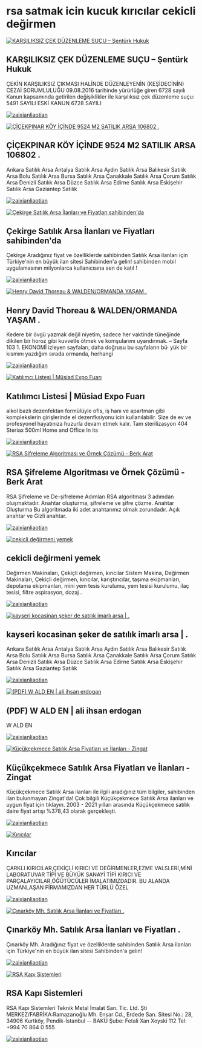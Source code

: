 # rsa satmak icin kucuk kırıcılar cekicli değirmen
<a href="https://mnn.zoosnet.net/LR/Chatpre.aspx?id=MNN94995150&p=https://topgrinding.com/" target="_blank">![KARŞILIKSIZ ÇEK DÜZENLEME SUÇU – Şentürk Hukuk](https://github.com/technlg/images/blob/main/47.jpg)</a>
## KARŞILIKSIZ ÇEK DÜZENLEME SUÇU – Şentürk Hukuk
ÇEKİN KARŞILIKSIZ ÇIKMASI HALİNDE DÜZENLEYENİN (KEŞİDECİNİN) CEZAİ SORUMLULUĞU 09.08.2016 tarihinde yürürlüğe giren 6728 sayılı Kanun kapsamında getirilen değişiklikler ile karşılıksız çek düzenleme suçu: 5491 SAYILI ESKİ KANUN 6728 SAYILI
<a href="https://mnn.zoosnet.net/LR/Chatpre.aspx?id=MNN94995150&p=https://topgrinding.com/" target="_blank"><img src="https://github.com/technlg/images/raw/main/chat11.jpg" alt="zaixianliaotian"/></a><a href="//whatsapp.shibangsoft.com/WhatsApp.php" ><img src="https://github.com/technlg/images/raw/main/chat11.png" alt=""></a>
<a href="https://mnn.zoosnet.net/LR/Chatpre.aspx?id=MNN94995150&p=https://topgrinding.com/" target="_blank">![ÇİÇEKPINAR KÖY İÇİNDE 9524 M2 SATILIK ARSA 106802 .](https://github.com/technlg/images/blob/main/44.jpg)</a>
## ÇİÇEKPINAR KÖY İÇİNDE 9524 M2 SATILIK ARSA 106802 .
Ankara Satılık Arsa Antalya Satılık Arsa Aydın Satılık Arsa Balıkesir Satılık Arsa Bolu Satılık Arsa Bursa Satılık Arsa Çanakkale Satılık Arsa Çorum Satılık Arsa Denizli Satılık Arsa Düzce Satılık Arsa Edirne Satılık Arsa Eskişehir Satılık Arsa Gaziantep Satılık
<a href="https://mnn.zoosnet.net/LR/Chatpre.aspx?id=MNN94995150&p=https://topgrinding.com/" target="_blank"><img src="https://github.com/technlg/images/raw/main/chat11.jpg" alt="zaixianliaotian"/></a><a href="//whatsapp.shibangsoft.com/WhatsApp.php" ><img src="https://github.com/technlg/images/raw/main/chat11.png" alt=""></a>
<a href="https://mnn.zoosnet.net/LR/Chatpre.aspx?id=MNN94995150&p=https://topgrinding.com/" target="_blank">![Çekirge Satılık Arsa İlanları ve Fiyatları sahibinden'da](https://github.com/technlg/images/blob/main/43.jpg)</a>
## Çekirge Satılık Arsa İlanları ve Fiyatları sahibinden'da
Çekirge Aradığınız fiyat ve özelliklerde sahibinden Satılık Arsa ilanları için Türkiye'nin en büyük ilan sitesi Sahibinden'a gelin! sahibinden mobil uygulamasının milyonlarca kullanıcısına sen de katıl !
<a href="https://mnn.zoosnet.net/LR/Chatpre.aspx?id=MNN94995150&p=https://topgrinding.com/" target="_blank"><img src="https://github.com/technlg/images/raw/main/chat11.jpg" alt="zaixianliaotian"/></a><a href="//whatsapp.shibangsoft.com/WhatsApp.php" ><img src="https://github.com/technlg/images/raw/main/chat11.png" alt=""></a>
<a href="https://mnn.zoosnet.net/LR/Chatpre.aspx?id=MNN94995150&p=https://topgrinding.com/" target="_blank">![Henry David Thoreau & WALDEN/ORMANDA YAŞAM .](https://github.com/technlg/images/blob/main/52.jpg)</a>
## Henry David Thoreau & WALDEN/ORMANDA YAŞAM .
Kedere bir övgü yazmak değil niyetim, sadece her vaktinde tüneğinde dikilen bir horoz gibi kuvvetle ötmek ve komşularımı uyandırmak. – Sayfa 103 1. EKONOMİ izleyen sayfaları, daha doğrusu bu sayfaların bü· yük bir kısmını yazdığım sırada ormanda, herhangi 
<a href="https://mnn.zoosnet.net/LR/Chatpre.aspx?id=MNN94995150&p=https://topgrinding.com/" target="_blank"><img src="https://github.com/technlg/images/raw/main/chat11.jpg" alt="zaixianliaotian"/></a><a href="//whatsapp.shibangsoft.com/WhatsApp.php" ><img src="https://github.com/technlg/images/raw/main/chat11.png" alt=""></a>
<a href="https://mnn.zoosnet.net/LR/Chatpre.aspx?id=MNN94995150&p=https://topgrinding.com/" target="_blank">![Katılımcı Listesi | Müsiad Expo Fuarı](https://github.com/technlg/images/blob/main/17.jpg)</a>
## Katılımcı Listesi | Müsiad Expo Fuarı
alkol bazlı dezenfektan formülüyle ofis, iş hanı ve apartman gibi komplekslerin girişlerinde el dezenfksiyonu icin kullanılabilir. Size de ev ve profesyonel hayatınıza huzurla devam etmek kalır. Tam sterilizasyon 404 Steriax 500ml Home and Office In its 
<a href="https://mnn.zoosnet.net/LR/Chatpre.aspx?id=MNN94995150&p=https://topgrinding.com/" target="_blank"><img src="https://github.com/technlg/images/raw/main/chat11.jpg" alt="zaixianliaotian"/></a><a href="//whatsapp.shibangsoft.com/WhatsApp.php" ><img src="https://github.com/technlg/images/raw/main/chat11.png" alt=""></a>
<a href="https://mnn.zoosnet.net/LR/Chatpre.aspx?id=MNN94995150&p=https://topgrinding.com/" target="_blank">![RSA Şifreleme Algoritması ve Örnek Çözümü - Berk Arat](https://github.com/technlg/images/blob/main/4.jpg)</a>
## RSA Şifreleme Algoritması ve Örnek Çözümü - Berk Arat
RSA Şifreleme ve De-şifreleme Adımları RSA algoritması 3 adımdan oluşmaktadır. Anahtar oluşturma, şifreleme ve şifre çözme. Anahtar Oluşturma Bu algoritmada iki adet anahtarımız olmak zorundadır. Açık anahtar ve Gizli anahtar.
<a href="https://mnn.zoosnet.net/LR/Chatpre.aspx?id=MNN94995150&p=https://topgrinding.com/" target="_blank"><img src="https://github.com/technlg/images/raw/main/chat11.jpg" alt="zaixianliaotian"/></a><a href="//whatsapp.shibangsoft.com/WhatsApp.php" ><img src="https://github.com/technlg/images/raw/main/chat11.png" alt=""></a>
<a href="https://mnn.zoosnet.net/LR/Chatpre.aspx?id=MNN94995150&p=https://topgrinding.com/" target="_blank">![cekicli değirmeni yemek](https://github.com/technlg/images/blob/main/34.jpg)</a>
## cekicli değirmeni yemek
Değirmen Makinaları, Çekiçli değirmen, kırıcılar Sistem Makina, Değirmen Makinaları, Çekiçli değirmen, kırıcılar, karıştırıcılar, taşıma ekipmanları, depolama ekipmanları, mini yem tesis kurulumu, yem tesisi kurulumu, ilaç tesisi, filtre aspirasyon, dozaj .
<a href="https://mnn.zoosnet.net/LR/Chatpre.aspx?id=MNN94995150&p=https://topgrinding.com/" target="_blank"><img src="https://github.com/technlg/images/raw/main/chat11.jpg" alt="zaixianliaotian"/></a><a href="//whatsapp.shibangsoft.com/WhatsApp.php" ><img src="https://github.com/technlg/images/raw/main/chat11.png" alt=""></a>
<a href="https://mnn.zoosnet.net/LR/Chatpre.aspx?id=MNN94995150&p=https://topgrinding.com/" target="_blank">![kayseri kocasinan şeker de satılık imarlı arsa | .](https://github.com/technlg/images/blob/main/65.jpg)</a>
## kayseri kocasinan şeker de satılık imarlı arsa | .
Ankara Satılık Arsa Antalya Satılık Arsa Aydın Satılık Arsa Balıkesir Satılık Arsa Bolu Satılık Arsa Bursa Satılık Arsa Çanakkale Satılık Arsa Çorum Satılık Arsa Denizli Satılık Arsa Düzce Satılık Arsa Edirne Satılık Arsa Eskişehir Satılık Arsa Gaziantep Satılık
<a href="https://mnn.zoosnet.net/LR/Chatpre.aspx?id=MNN94995150&p=https://topgrinding.com/" target="_blank"><img src="https://github.com/technlg/images/raw/main/chat11.jpg" alt="zaixianliaotian"/></a><a href="//whatsapp.shibangsoft.com/WhatsApp.php" ><img src="https://github.com/technlg/images/raw/main/chat11.png" alt=""></a>
<a href="https://mnn.zoosnet.net/LR/Chatpre.aspx?id=MNN94995150&p=https://topgrinding.com/" target="_blank">![(PDF) W ALD EN | ali ihsan erdogan](https://github.com/technlg/images/blob/main/64.jpg)</a>
## (PDF) W ALD EN | ali ihsan erdogan
W ALD EN
<a href="https://mnn.zoosnet.net/LR/Chatpre.aspx?id=MNN94995150&p=https://topgrinding.com/" target="_blank"><img src="https://github.com/technlg/images/raw/main/chat11.jpg" alt="zaixianliaotian"/></a><a href="//whatsapp.shibangsoft.com/WhatsApp.php" ><img src="https://github.com/technlg/images/raw/main/chat11.png" alt=""></a>
<a href="https://mnn.zoosnet.net/LR/Chatpre.aspx?id=MNN94995150&p=https://topgrinding.com/" target="_blank">![Küçükçekmece Satılık Arsa Fiyatları ve İlanları - Zingat](https://github.com/technlg/images/blob/main/33.jpg)</a>
## Küçükçekmece Satılık Arsa Fiyatları ve İlanları - Zingat
Küçükçekmece Satılık Arsa ilanları ile ilgili aradığınız tüm bilgiler, sahibinden ilan bulunmayan Zingat'da! Çok bilgili Küçükçekmece Satılık Arsa ilanları ve uygun fiyat için tıklayın. 2003 - 2021 yılları arasında Küçükçekmece satılık daire fiyat artışı %378,43 olarak gerçekleşti. 
<a href="https://mnn.zoosnet.net/LR/Chatpre.aspx?id=MNN94995150&p=https://topgrinding.com/" target="_blank"><img src="https://github.com/technlg/images/raw/main/chat11.jpg" alt="zaixianliaotian"/></a><a href="//whatsapp.shibangsoft.com/WhatsApp.php" ><img src="https://github.com/technlg/images/raw/main/chat11.png" alt=""></a>
<a href="https://mnn.zoosnet.net/LR/Chatpre.aspx?id=MNN94995150&p=https://topgrinding.com/" target="_blank">![Kırıcılar](https://github.com/technlg/images/blob/main/38.jpg)</a>
## Kırıcılar
ÇARKLI KIRICILAR,ÇEKİÇLİ KIRICI VE DEĞİRMENLER,EZME VALSLERİ,MİNİ LABORATUVAR TİPİ VE BÜYÜK SANAYİ TİPİ KIRICI VE PARÇALAYICILAR,ÖĞÜTÜCÜLER İMALATIMIZDADIR. BU ALANDA UZMANLAŞAN FİRMAMIZDAN HER TÜRLÜ ÖZEL
<a href="https://mnn.zoosnet.net/LR/Chatpre.aspx?id=MNN94995150&p=https://topgrinding.com/" target="_blank"><img src="https://github.com/technlg/images/raw/main/chat11.jpg" alt="zaixianliaotian"/></a><a href="//whatsapp.shibangsoft.com/WhatsApp.php" ><img src="https://github.com/technlg/images/raw/main/chat11.png" alt=""></a>
<a href="https://mnn.zoosnet.net/LR/Chatpre.aspx?id=MNN94995150&p=https://topgrinding.com/" target="_blank">![Çınarköy Mh. Satılık Arsa İlanları ve Fiyatları .](https://github.com/technlg/images/blob/main/40.jpg)</a>
## Çınarköy Mh. Satılık Arsa İlanları ve Fiyatları .
Çınarköy Mh. Aradığınız fiyat ve özelliklerde sahibinden Satılık Arsa ilanları için Türkiye'nin en büyük ilan sitesi Sahibinden'a gelin!
<a href="https://mnn.zoosnet.net/LR/Chatpre.aspx?id=MNN94995150&p=https://topgrinding.com/" target="_blank"><img src="https://github.com/technlg/images/raw/main/chat11.jpg" alt="zaixianliaotian"/></a><a href="//whatsapp.shibangsoft.com/WhatsApp.php" ><img src="https://github.com/technlg/images/raw/main/chat11.png" alt=""></a>
<a href="https://mnn.zoosnet.net/LR/Chatpre.aspx?id=MNN94995150&p=https://topgrinding.com/" target="_blank">![RSA Kapı Sistemleri](https://github.com/technlg/images/blob/main/34.jpg)</a>
## RSA Kapı Sistemleri
RSA Kapı Sistemleri Teknik Metal İmalat San. Tic. Ltd. Şti MERKEZ/FABRİKA:Ramazanoğlu Mh. Ensar Cd., Erdede San. Sitesi No.: 28, 34906 Kurtköy, Pendik-İstanbul -- BAKÜ Şube: Fetali Xan Xoyski 112 Tel: +994 70 864 0 555
<a href="https://mnn.zoosnet.net/LR/Chatpre.aspx?id=MNN94995150&p=https://topgrinding.com/" target="_blank"><img src="https://github.com/technlg/images/raw/main/chat11.jpg" alt="zaixianliaotian"/></a><a href="//whatsapp.shibangsoft.com/WhatsApp.php" ><img src="https://github.com/technlg/images/raw/main/chat11.png" alt=""></a>
